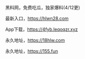 黑料网，免费吃瓜，独家爆料(4/12更)

最新入口，https://hlwn28.com

App下载，https://4fyb.leqoqzr.xyz

永久地址，https://18hlw.com

永久地址，https://155.fun
